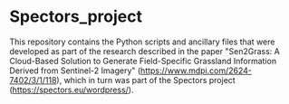 # Spectors_project
This repository contains the Python scripts and ancillary files that were developed as part of the research described in the paper "Sen2Grass: A Cloud-Based Solution to Generate Field-Specific Grassland Information Derived from Sentinel-2 Imagery" (https://www.mdpi.com/2624-7402/3/1/118), which in turn was part of the Spectors project (https://spectors.eu/wordpress/).
